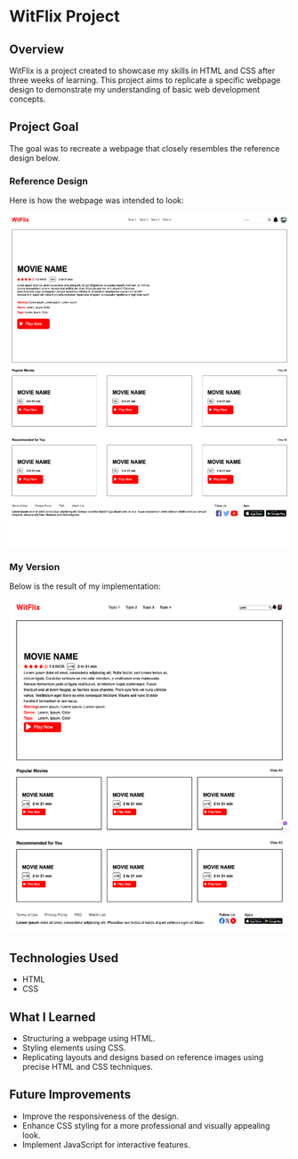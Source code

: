 # WitFlix Project

## Overview
WitFlix is a project created to showcase my skills in HTML and CSS after three weeks of learning. This project aims to replicate a specific webpage design to demonstrate my understanding of basic web development concepts.

## Project Goal
The goal was to recreate a webpage that closely resembles the reference design below.

### Reference Design
Here is how the webpage was intended to look:


<img src="https://github.com/pelinozsezer/workintech-0225/blob/main/WitFlix-project/reference-design.png" alt="reference design" width="auto" height="600" />


### My Version
Below is the result of my implementation:

<img src="https://github.com/pelinozsezer/workintech-0225/blob/main/WitFlix-project/my-design.png" alt="my design" width="auto" height="600" />

## Technologies Used
- HTML
- CSS

## What I Learned
- Structuring a webpage using HTML.
- Styling elements using CSS.
- Replicating layouts and designs based on reference images using precise HTML and CSS techniques.

## Future Improvements
- Improve the responsiveness of the design.
- Enhance CSS styling for a more professional and visually appealing look.
- Implement JavaScript for interactive features.

